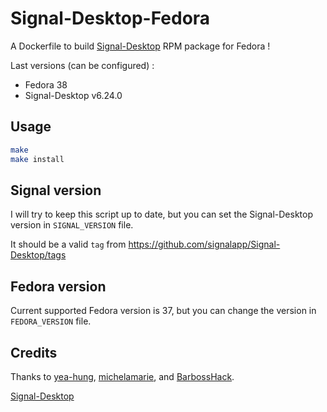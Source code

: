 # Signal-Desktop-Fedora

A Dockerfile to build [Signal-Desktop](https://github.com/signalapp/Signal-Desktop) RPM package for Fedora !

Last versions (can be configured) :

- Fedora 38
- Signal-Desktop v6.24.0

## Usage

```bash
make
make install
```

## Signal version

I will try to keep this script up to date, but you can set the Signal-Desktop version in `SIGNAL_VERSION` file.

It should be a valid `tag` from <https://github.com/signalapp/Signal-Desktop/tags>

## Fedora version

Current supported Fedora version is 37, but you can change the version in `FEDORA_VERSION` file.

## Credits

Thanks to [yea-hung](https://github.com/signalapp/Signal-Desktop/issues/4530#issuecomment-1079834967), [michelamarie](https://github.com/michelamarie/fedora-signal/wiki/How-to-compile-Signal-Desktop-for-Fedora), and [BarbossHack](https://github.com/BarbossHack/Signal-Desktop-Fedora).

[Signal-Desktop](https://github.com/signalapp/Signal-Desktop)
